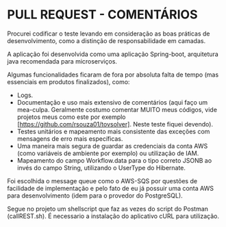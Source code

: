 # PULL REQUEST - COMENTÁRIOS

Procurei codificar o teste levando em consideração as boas práticas de desenvolvimento, como a distinção de responsabilidade em camadas.

A aplicação foi desenvolvida como uma aplicação Spring-boot, arquitetura java recomendada para microserviços.

Algumas funcionalidades ficaram de fora por absoluta falta de tempo (mas essenciais em produtos finalizados), como:

- Logs.
- Documentação e uso mais extensivo de comentários (aqui faço um mea-culpa. Geralmente costumo comentar MUITO meus códigos, vide projetos meus como este por exemplo 
 [https://github.com/rsouza01/tovsolver]. Neste teste fiquei devendo).
- Testes unitários e mapeamento mais consistente das exceções com mensagens de erro mais específicas.
- Uma maneira mais segura de guardar as credenciais da conta AWS (como variáveis de ambiente por exemplo) ou utilização de IAM. 
- Mapeamento do campo Workflow.data para o tipo correto JSONB ao invés do campo String, utilizando o UserType do Hibernate.

Foi escolhida o message queue como o AWS-SQS por questões de facilidade de implementação e pelo fato de eu já possuir uma conta AWS para desenvolvimento (idem para o provedor do PostgreSQL).

Segue no projeto um shellscript que faz as vezes do script do Postman (callREST.sh). É necessario a instalação do aplicativo cURL para utilização.

